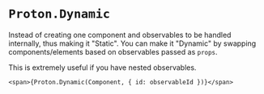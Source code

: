 # `Proton.Dynamic`

Instead of creating one component and observables to be handled internally, thus making it "Static".
You can make it "Dynamic" by swapping components/elements based on observables passed as `props`.

This is extremely useful if you have nested observables.

```tsx
<span>{Proton.Dynamic(Component, { id: observableId })}</span>
```
